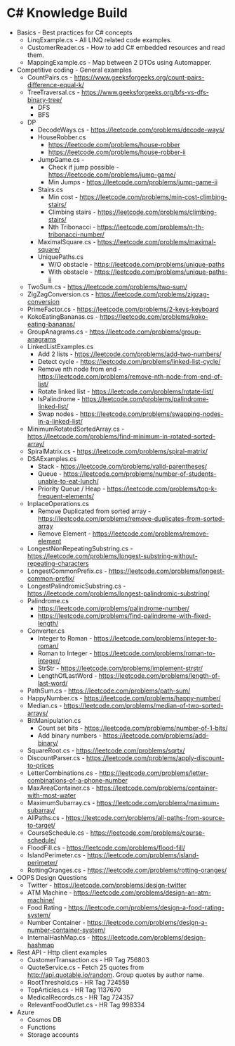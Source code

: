 # C# Knowledge Build

- Basics - Best practices for C# concepts 
  - LinqExample.cs - All LINQ related code examples.
  - CustomerReader.cs - How to add C# embedded resources and read them.
  - MappingExample.cs - Map between 2 DTOs using Automapper.
- Competitive coding - General examples
  - CountPairs.cs - https://www.geeksforgeeks.org/count-pairs-difference-equal-k/
  - TreeTraversal.cs - https://www.geeksforgeeks.org/bfs-vs-dfs-binary-tree/
    - DFS
    - BFS
  - DP
    - DecodeWays.cs - https://leetcode.com/problems/decode-ways/
    - HouseRobber.cs
      - https://leetcode.com/problems/house-robber
      - https://leetcode.com/problems/house-robber-ii
    - JumpGame.cs - 
      - Check if jump possible - https://leetcode.com/problems/jump-game/
      - Min Jumps - https://leetcode.com/problems/jump-game-ii
    - Stairs.cs
      - Min cost - https://leetcode.com/problems/min-cost-climbing-stairs/
      - Climbing stairs - https://leetcode.com/problems/climbing-stairs/
      - Nth Tribonacci - https://leetcode.com/problems/n-th-tribonacci-number/
    - MaximalSquare.cs - https://leetcode.com/problems/maximal-square/
    - UniquePaths.cs
      - W/O obstacle - https://leetcode.com/problems/unique-paths
      - With obstacle - https://leetcode.com/problems/unique-paths-ii
  - TwoSum.cs - https://leetcode.com/problems/two-sum/
  - ZigZagConversion.cs - https://leetcode.com/problems/zigzag-conversion
  - PrimeFactor.cs - https://leetcode.com/problems/2-keys-keyboard
  - KokoEatingBananas.cs - https://leetcode.com/problems/koko-eating-bananas/
  - GroupAnagrams.cs - https://leetcode.com/problems/group-anagrams
  - LinkedListExamples.cs
    - Add 2 lists - https://leetcode.com/problems/add-two-numbers/
    - Detect cycle - https://leetcode.com/problems/linked-list-cycle/
    - Remove nth node from end - https://leetcode.com/problems/remove-nth-node-from-end-of-list/
    - Rotate linked list - https://leetcode.com/problems/rotate-list/
    - IsPalindrome - https://leetcode.com/problems/palindrome-linked-list/
    - Swap nodes - https://leetcode.com/problems/swapping-nodes-in-a-linked-list/
  - MinimumRotatedSortedArray.cs - https://leetcode.com/problems/find-minimum-in-rotated-sorted-array/
  - SpiralMatrix.cs - https://leetcode.com/problems/spiral-matrix/
  - DSAExamples.cs
    - Stack - https://leetcode.com/problems/valid-parentheses/
    - Queue - https://leetcode.com/problems/number-of-students-unable-to-eat-lunch/
    - Priority Queue / Heap - https://leetcode.com/problems/top-k-frequent-elements/
  - InplaceOperations.cs
    - Remove Duplicated from sorted array - https://leetcode.com/problems/remove-duplicates-from-sorted-array
    - Remove Element - https://leetcode.com/problems/remove-element
  - LongestNonRepeatingSubstring.cs - https://leetcode.com/problems/longest-substring-without-repeating-characters
  - LongestCommonPrefix.cs - https://leetcode.com/problems/longest-common-prefix/
  - LongestPalindromicSubstring.cs - https://leetcode.com/problems/longest-palindromic-substring/
  - Palindrome.cs
    - https://leetcode.com/problems/palindrome-number/
    - https://leetcode.com/problems/find-palindrome-with-fixed-length/
  - Converter.cs
    - Integer to Roman - https://leetcode.com/problems/integer-to-roman/
    - Roman to Integer - https://leetcode.com/problems/roman-to-integer/
    - StrStr - https://leetcode.com/problems/implement-strstr/
    - LengthOfLastWord - https://leetcode.com/problems/length-of-last-word/
  - PathSum.cs - https://leetcode.com/problems/path-sum/
  - HappyNumber.cs - https://leetcode.com/problems/happy-number/
  - Median.cs - https://leetcode.com/problems/median-of-two-sorted-arrays/
  - BitManipulation.cs
    - Count set bits - https://leetcode.com/problems/number-of-1-bits/
    - Add binary numbers - https://leetcode.com/problems/add-binary/
  - SquareRoot.cs - https://leetcode.com/problems/sqrtx/
  - DiscountParser.cs - https://leetcode.com/problems/apply-discount-to-prices
  - LetterCombinations.cs - https://leetcode.com/problems/letter-combinations-of-a-phone-number
  - MaxAreaContainer.cs - https://leetcode.com/problems/container-with-most-water
  - MaximumSubarray.cs - https://leetcode.com/problems/maximum-subarray/
  - AllPaths.cs - https://leetcode.com/problems/all-paths-from-source-to-target/
  - CourseSchedule.cs - https://leetcode.com/problems/course-schedule/
  - FloodFill.cs - https://leetcode.com/problems/flood-fill/
  - IslandPerimeter.cs - https://leetcode.com/problems/island-perimeter/
  - RottingOranges.cs - https://leetcode.com/problems/rotting-oranges/
- OOPS Design Questions
  - Twitter - https://leetcode.com/problems/design-twitter
  - ATM Machine - https://leetcode.com/problems/design-an-atm-machine/
  - Food Rating - https://leetcode.com/problems/design-a-food-rating-system/
  - Number Container - https://leetcode.com/problems/design-a-number-container-system/
  - InternalHashMap.cs - https://leetcode.com/problems/design-hashmap
- Rest API - Http client examples
  - CustomerTransaction.cs - HR Tag 756803
  - QuoteService.cs - Fetch 25 quotes from http://api.quotable.io/random. Group quotes by author name.
  - RootThreshold.cs - HR Tag 724559
  - TopArticles.cs - HR Tag 1137670
  - MedicalRecords.cs - HR Tag 724357
  - RelevantFoodOutlet.cs - HR Tag 998334
- Azure
  - Cosmos DB
  - Functions
  - Storage accounts
